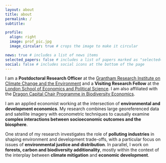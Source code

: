 ```yaml
---
layout: about
title: about
permalink: /
subtitle: 

profile:
  align: right
  image: prof_pic.jpg
  image_circular: true # crops the image to make it circular

news: true # includes a list of news items
selected_papers: false # includes a list of papers marked as "selected={true}"
social: false # includes social icons at the bottom of the page
---
```


I am a **Postdoctoral Research Officer** at the [Grantham Research Institute on Climate Change and the Environment](https://www.lse.ac.uk/granthaminstitute/) and a **Visiting Research Fellow** at the [London School of Economics and Political Science](https://www.lse.ac.uk/geography-and-environment). I am also affiliated with the [Dragon Capital Chair Programme in Biodiversity Economics](https://www.dragonchair.org.uk/).

I am an applied economist working at the intersection of **environmental and development economics**. My research combines large georeferenced data and satellite imagery with econometric techniques to causally examine **complex interactions between socioeconomic outcomes and the biosphere**.

One strand of my research investigates the role of **polluting industries** in shaping environment and development trade-offs, with a particular focus on issues of **environmental justice and distribution**. In parallel, I work on **forests, carbon and biodiversity additionality**, mostly within the context of the interplay between **climate mitigation** and **economic development**. 